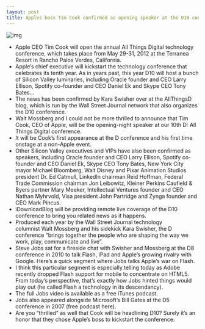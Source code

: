 ```yaml
---
layout: post
title: Apples boss Tim Cook confirmed as opening speaker at the D10 conference
---
```

![img](http://media.idownloadblog.com/wp-content/uploads/2012/02/tim-cook.jpg)
* Apple CEO Tim Cook will open the annual All Things Digital technology conference, which takes place from May 29-31, 2012 at the Terranea Resort in Rancho Palos Verdes, California.
* Apple’s chief executive will kickstart the technology conference that celebrates its tenth year. As in years past, this year D10 will host a bunch of Silicon Valley luminaries, including Oracle founder and CEO Larry Ellison, Spotify co-founder and CEO Daniel Ek and Skype CEO Tony Bates…
* The news has been confirmed by Kara Swisher over at the AllThingsD blog, which is run by the Wall Street Journal network that also organizes the D10 conference.
* Walt Mossberg and I could not be more thrilled to announce that Tim Cook, CEO of Apple, will be the opening-night speaker at our 10th D: All Things Digital conference.
* It will be Cook’s first appearance at the D conference and his first time onstage at a non-Apple event.
* Other Silicon Valley executives and VIPs have also been confirmed as speakers, including Oracle founder and CEO Larry Ellison, Spotify co-founder and CEO Daniel Ek, Skype CEO Tony Bates, New York City mayor Michael Bloomberg, Walt Disney and Pixar Animation Studios president Dr. Ed Catmull, LinkedIn chairman Reid Hoffman, Federal Trade Commission chairman Jon Leibowitz, Kleiner Perkins Caufield & Byers partner Mary Meeker, Intellectual Ventures founder and CEO Nathan Myhrvold, Visa president John Partridge and Zynga founder and CEO Mark Pincus.
* iDownloadBlog will be providing remote live coverage of the D10 conference to bring you related news as it happens.
* Produced each year by the Wall Street Journal technology columnist Walt Mossberg and his sidekick Kara Swisher, the D conference “brings together the people who are shaping the way we work, play, communicate and live”.
* Steve Jobs sat for a fireside chat with Swisher and Mossberg at the D8 conference in 2010 to talk Flash, iPad and Apple’s growing rivalry with Google. Here’s a quick segment where Jobs talks Apple’s war on Flash.
* I think this particular segment is especially telling today as Adobe recently dropped Flash support for mobile to concentrate on HTML5. From today’s perspective, that’s exactly how Jobs hinted things would play out (he called Flash a technology in its descendancy).
* The full Jobs video is available as a free iTunes podcast.
* Jobs also appeared alongside Microsoft’s Bill Gates at the D5 conference in 2007 (free podcast here).
* Are you “thrilled” as well that Cook will be headlining D10? Surely it’s an honor that they chose Apple’s boss to kickstart the conference.

